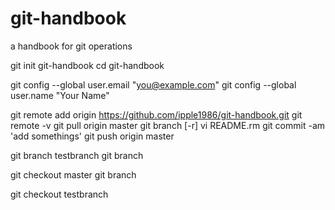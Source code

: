 # git-handbook
a handbook for git operations

git init git-handbook
cd git-handbook

git config --global user.email "you@example.com"
git config --global user.name "Your Name"

git remote add origin https://github.com/ipple1986/git-handbook.git
git remote -v
git pull origin master
git branch [-r]
vi README.rm
git commit -am 'add somethings'
git push origin master

git branch testbranch
git branch

git checkout master
git branch

git checkout testbranch
